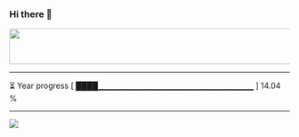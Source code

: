 ### Hi there 👋

<a href="https://dev.chrisewart.com/spotify?open">
    <img src="https://dev.chrisewart.com/spotify" width="540" height="64">
</a> 


---
⏳ Year progress [ ████▁▁▁▁▁▁▁▁▁▁▁▁▁▁▁▁▁▁▁▁▁▁▁▁▁▁ ] 14.04 %

---
![](https://komarev.com/ghpvc/?username=ChrisE217&color=656d6f&abbreviated=true&label=Views&style=for-the-badge)


